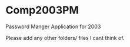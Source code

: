 # Comp2003PM
Password Manger Application for 2003

Please add any other folders/ files I cant think of.

